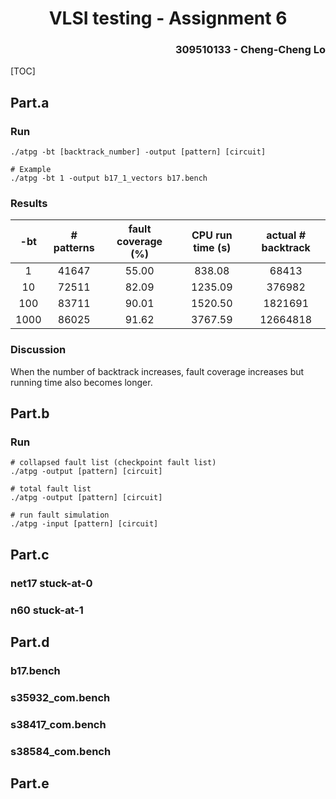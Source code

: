 <h1 align=center> VLSI testing - Assignment 6 </h1>

<h3 align="right"> 309510133 - Cheng-Cheng Lo </h3>

[TOC]

## Part.a

### Run

```
./atpg -bt [backtrack_number] -output [pattern] [circuit]

# Example
./atpg -bt 1 -output b17_1_vectors b17.bench
```

### Results

| -bt  | \# patterns | fault coverage (%) | CPU run time (s) | actual \# backtrack |
| :--: | :---------: | :----------------: | :--------------: | :-----------------: |
|  1   |    41647    |       55.00        |      838.08      |        68413        |
|  10  |    72511    |       82.09        |     1235.09      |       376982        |
| 100  |    83711    |       90.01        |     1520.50      |       1821691       |
| 1000 |    86025    |       91.62        |     3767.59      |      12664818       |

### Discussion

When the number of backtrack increases, fault coverage increases but running time also becomes longer. 

## Part.b

### Run

```
# collapsed fault list (checkpoint fault list) 
./atpg -output [pattern] [circuit]

# total fault list
./atpg -output [pattern] [circuit]

# run fault simulation
./atpg -input [pattern] [circuit]
```





## Part.c

### net17 stuck-at-0





### n60 stuck-at-1





## Part.d

### b17.bench



### s35932_com.bench



### s38417_com.bench



### s38584_com.bench



## Part.e

